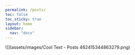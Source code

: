 ```yaml
---
permalink: /posts/
toc: false
toc_sticky: true
layout: home
sidebar:
  nav: "docs"
---
```

![](assets/images/Cool Text - Posts 462415344863279.png)
